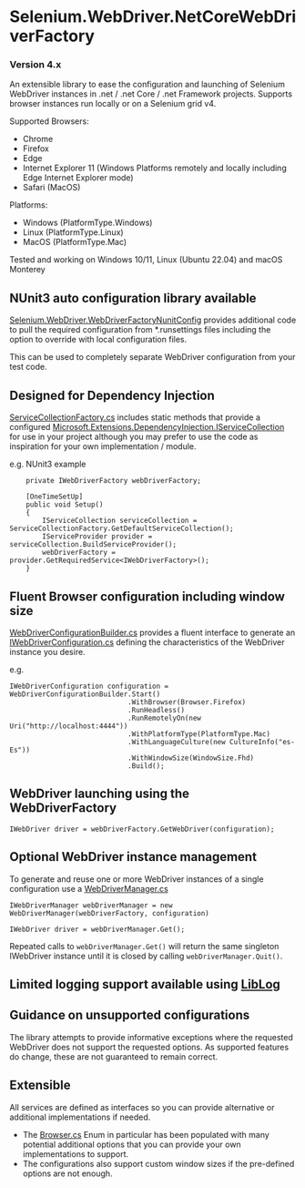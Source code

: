 ﻿# Selenium.WebDriver.NetCoreWebDriverFactory
### Version 4.x
An extensible library to ease the configuration and launching of Selenium WebDriver instances in .net / .net Core / .net Framework projects.
Supports browser instances run locally or on a Selenium grid v4.

Supported Browsers:
- Chrome
- Firefox
- Edge
- Internet Explorer 11 (Windows Platforms remotely and locally including Edge Internet Explorer mode)
- Safari (MacOS)

Platforms:
+ Windows (PlatformType.Windows)
+ Linux        (PlatformType.Linux)
+ MacOS     (PlatformType.Mac)

Tested and working on Windows 10/11, Linux (Ubuntu 22.04) and macOS Monterey

## NUnit3 auto configuration library available
[Selenium.WebDriver.WebDriverFactoryNunitConfig](https://www.nuget.org/packages/Selenium.WebDriver.WebDriverFactoryNunitConfig/)
provides additional code to pull the required configuration from *.runsettings files including the option to override with local configuration files.

This can be used to completely separate WebDriver configuration from your test code.

## Designed for Dependency Injection
[ServiceCollectionFactory.cs](https://github.com/AlexanderOnTest/NetCoreWebDriverFactory/blob/v4_0_0/src/Main/AlexanderOnTest.NetCoreWebDriverFactory/DependencyInjection/ServiceCollectionFactory.cs) 
includes static methods that provide a configured [Microsoft.Extensions.DependencyInjection.IServiceCollection](https://docs.microsoft.com/en-us/dotnet/api/microsoft.extensions.dependencyinjection.iservicecollection?msclkid=a366e91ec0f611ec91177292d9ba0435&view=dotnet-plat-ext-6.0)
for use in your project although you may prefer to use the code as inspiration for your own implementation / module.

e.g. NUnit3 example
```
    private IWebDriverFactory webDriverFactory;
    
    [OneTimeSetUp]
    public void Setup()
    {
        IServiceCollection serviceCollection = ServiceCollectionFactory.GetDefaultServiceCollection();
        IServiceProvider provider = serviceCollection.BuildServiceProvider();
        webDriverFactory = provider.GetRequiredService<IWebDriverFactory>();
    }
```

## Fluent Browser configuration including window size
[WebDriverConfigurationBuilder.cs](https://github.com/AlexanderOnTest/NetCoreWebDriverFactory/blob/v4_0_0/src/Main/AlexanderOnTest.NetCoreWebDriverFactory/Utils/Builders/WebDriverConfigurationBuilder.cs)
provides a fluent interface to generate an [IWebDriverConfiguration.cs](https://github.com/AlexanderOnTest/NetCoreWebDriverFactory/blob/v4_0_0/src/Main/AlexanderOnTest.NetCoreWebDriverFactory/Config/IWebDriverConfiguration.cs)
defining the characteristics of the WebDriver instance you desire.

e.g.

````
IWebDriverConfiguration configuration = WebDriverConfigurationBuilder.Start()
                             .WithBrowser(Browser.Firefox)
                             .RunHeadless()
                             .RunRemotelyOn(new Uri("http://localhost:4444"))
                             .WithPlatformType(PlatformType.Mac)
                             .WithLanguageCulture(new CultureInfo("es-Es"))
                             .WithWindowSize(WindowSize.Fhd)
                             .Build();
````

## WebDriver launching using the WebDriverFactory
```
IWebDriver driver = webDriverFactory.GetWebDriver(configuration);
```

## Optional WebDriver instance management
To generate and reuse one or more WebDriver instances of a single configuration use a [WebDriverManager.cs](https://github.com/AlexanderOnTest/NetCoreWebDriverFactory/blob/v4_0_0/src/Main/AlexanderOnTest.NetCoreWebDriverFactory/DriverManager/WebDriverManager.cs)
```
IWebDriverManager webDriverManager = new WebDriverManager(webDriverFactory, configuration)

IWebDriver driver = webDriverManager.Get();
```

Repeated calls to `webDriverManager.Get()` will return the same singleton IWebDriver instance until it is closed by calling `webDriverManager.Quit()`.

## Limited logging support available using [LibLog](https://github.com/damianh/LibLog/wiki)

## Guidance on unsupported configurations
The library attempts to provide informative exceptions where the requested WebDriver does not support the requested options.
As supported features do change, these are not guaranteed to remain correct.

## Extensible
All services are defined as interfaces so you can provide alternative or additional implementations if needed.
- The [Browser.cs](https://github.com/AlexanderOnTest/NetCoreWebDriverFactory/blob/v4_0_0/src/Main/AlexanderOnTest.NetCoreWebDriverFactory/Utils/Builders/Browser.cs) Enum in particular has been populated with many potential additional options that you can provide your own implementations to support.
- The configurations also support custom window sizes if the pre-defined options are not enough.